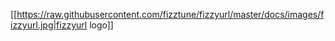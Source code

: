 [[https://raw.githubusercontent.com/fizztune/fizzyurl/master/docs/images/fizzyurl.jpg|fizzyurl logo]]
